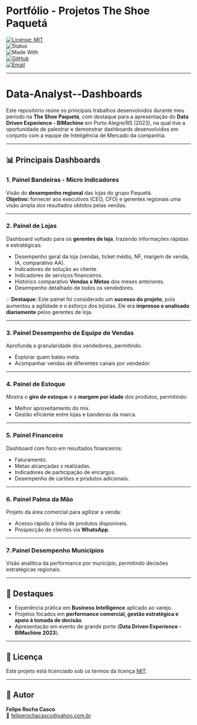 # Portfólio - Projetos The Shoe Paquetá  

[![License: MIT](https://img.shields.io/badge/License-MIT-yellow.svg)](LICENSE)  
![Status](https://img.shields.io/badge/status-completed-brightgreen)  
![Made With](https://img.shields.io/badge/made%20with-BI%20%26%20Data%20Viz-blue)  
[![GitHub](https://img.shields.io/badge/GitHub-FelipeCasco-black?logo=github)](https://github.com/)  
[![Email](https://img.shields.io/badge/Email-feliperochacasco%40yahoo.com.br-red)](mailto:feliperochacasco@yahoo.com.br)  

---
# Data-Analyst--Dashboards
Este repositório reúne os principais trabalhos desenvolvidos durante meu período na **The Shoe Paquetá**, com destaque para a apresentação do **Data Driven Experience - BIMachine** em Porto Alegre/RS (2023), na qual tive a oportunidade de palestrar e demonstrar dashboards desenvolvidos em conjunto com a equipe de Inteligência de Mercado da companhia.

---

## 📊 Principais Dashboards

### 1. Painel Bandeiras - Micro Indicadores
Visão do **desempenho regional** das lojas do grupo Paquetá.  
**Objetivo:** fornecer aos executivos (CEO, CFO) e gerentes regionais uma visão ampla dos resultados obtidos pelas vendas.

---

### 2. Painel de Lojas
Dashboard voltado para os **gerentes de loja**, trazendo informações rápidas e estratégicas:  
- Desempenho geral da loja (vendas, ticket médio, NF, margem de venda, IA, comparativo AA).  
- Indicadores de solução ao cliente.  
- Indicadores de serviços financeiros.  
- Histórico comparativo **Vendas x Metas** dos meses anteriores.  
- Desempenho detalhado de todos os vendedores.  

💡 **Destaque:** Este painel foi considerado um **sucesso do projeto**, pois aumentou a agilidade e o esforço dos lojistas. Ele era **impresso e analisado diariamente** pelos gerentes de loja.

---

### 3. Painel Desempenho de Equipe de Vendas
Aprofunda a granularidade dos vendedores, permitindo:  
- Explorar quem bateu meta.  
- Acompanhar vendas de diferentes canais por vendedor.  

---

### 4. Painel de Estoque
Mostra o **giro de estoque** e a **margem por idade** dos produtos, permitindo:  
- Melhor aproveitamento do mix.  
- Gestão eficiente entre lojas e bandeiras da marca.  

---

### 5. Painel Financeiro
Dashboard com foco em resultados financeiros:  
- Faturamento.  
- Metas alcançadas x realizadas.  
- Indicadores de participação de encargos.  
- Desempenho de cartões e produtos adicionais.  

---

### 6. Painel Palma da Mão
Projeto da área comercial para agilizar a venda:  
- Acesso rápido à linha de produtos disponíveis.  
- Prospecção de clientes via **WhatsApp**.  

---

### 7. Painel Desempenho Municípios
Visão analítica da performance por município, permitindo decisões estratégicas regionais.

---

## 🚀 Destaques
- Experiência prática em **Business Intelligence** aplicado ao varejo.  
- Projetos focados em **performance comercial, gestão estratégica e apoio à tomada de decisão**.  
- Apresentação em evento de grande porte (**Data Driven Experience - BIMachine 2023**).  

---

## 📜 Licença
Este projeto está licenciado sob os termos da licença [MIT](LICENSE).  

---

## 👤 Autor
**Felipe Rocha Casco**  
📧 [feliperochacasco@yahoo.com.br](mailto:feliperochacasco@yahoo.com.br)  
